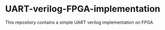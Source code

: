 # UART-verilog-FPGA-implementation
This repository contains a simple UART verilog implementation on FPGA
